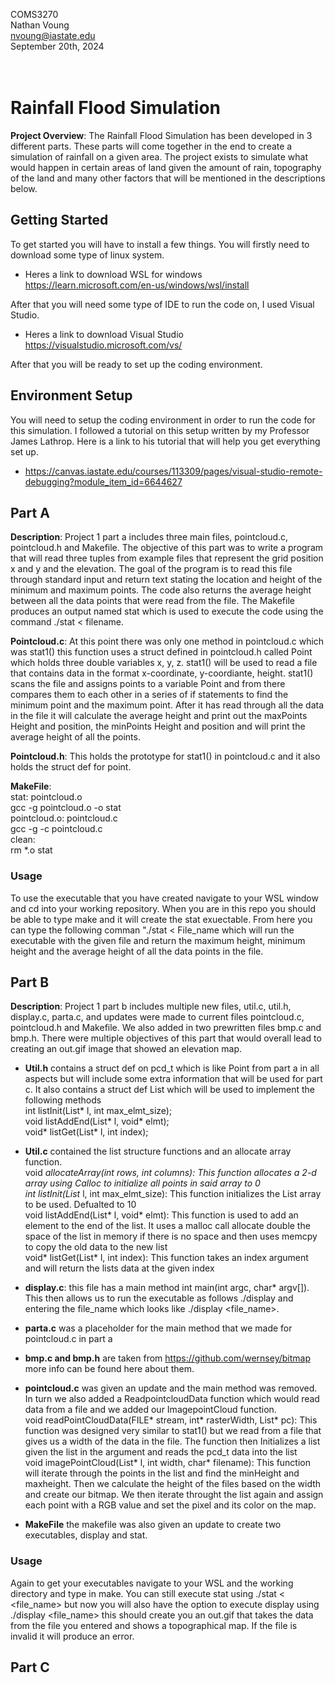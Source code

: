 COMS3270 <br>
Nathan Voung <br>
nvoung@iastate.edu <br>
September 20th, 2024 <br>
<br>
<br>

<h1>Rainfall Flood Simulation</h1>

**Project Overview**: The Rainfall Flood Simulation has been developed in 3 different parts. These parts will come together in the end to create a simulation of rainfall on a given area. The project exists to simulate what would happen in certain areas of land given the amount of rain, topography of the land and many other factors that will be mentioned in the descriptions below. 

<h2>Getting Started</h2>
To get started you will have to install a few things. You will firstly need to download some type of linux system.

* Heres a link to download WSL for windows https://learn.microsoft.com/en-us/windows/wsl/install <br>

After that you will need some type of IDE to run the code on, I used Visual Studio.

* Heres a link to download Visual Studio https://visualstudio.microsoft.com/vs/

After that you will be ready to set up the coding environment.

<h2>Environment Setup</h2>
You will need to setup the coding environment in order to run the code for this simulation. I followed a tutorial on this setup written by my Professor James Lathrop. Here is a link to his tutorial that will help you get everything set up. 

* https://canvas.iastate.edu/courses/113309/pages/visual-studio-remote-debugging?module_item_id=6644627 


<h2>Part A</h2>

**Description**: Project 1 part a includes three main files, pointcloud.c, pointcloud.h and Makefile. The objective of this part was to write a program that will read three tuples from example files that represent the grid position x and y and the elevation. The goal of the program is to read this file through standard input and return text stating the location and height of the minimum and maximum points. The code also returns the average height between all the data points that were read from the file. The Makefile produces an output named stat which is used to execute the code using the command ./stat < filename. 
<br>

**Pointcloud.c**: At this point there was only one method in pointcloud.c which was stat1() this function uses a struct defined in pointcloud.h called Point which holds three double variables x, y, z. stat1() will be used to read a file that contains data in the format x-coordinate, y-coordiante, height. stat1() scans the file and assigns points to a variable Point and from there compares them to each other in a series of if statements to find the minimum point and the maximum point. After it has read through all the data in the file it will calculate the average height and print out the maxPoints Height and position, the minPoints Height and position and will print the average height of all the points.

**Pointcloud.h**: This holds the prototype for stat1() in pointcloud.c and it also holds the struct def for point.

**MakeFile**: <br>
stat: pointcloud.o <br>
	    gcc -g pointcloud.o -o stat <br>
pointcloud.o: pointcloud.c <br>
	gcc -g -c pointcloud.c <br>
clean: <br>
	rm *.o stat

<h3> Usage</h3>
To use the executable that you have created navigate to your WSL window and cd into your working repository. When you are in this repo you should be able to type make and it will create the stat exuectable. From here you can type the following comman "./stat < File_name which will run the executable with the given file and return the maximum height, minimum height and the average height of all the data points in the file.

<h2>Part B</h2>

**Description**: Project 1 part b includes multiple new files, util.c, util.h, display.c, parta.c, and updates were made to current files pointcloud.c, pointcloud.h and Makefile. We also added in two prewritten files bmp.c and bmp.h. There were multiple objectives of this part that would overall lead to creating an out.gif image that showed an elevation map. <br>

* **Util.h** contains a struct def on pcd_t which is like Point from part a in all aspects but will include some extra information that will be used for part c. It also contains a struct def List which will be used to implement the following methods <br>
int listInit(List* l, int max_elmt_size);<br>
void listAddEnd(List* l, void* elmt);<br>
void* listGet(List* l, int index);

* **Util.c** contained the list structure functions and an allocate array function. <br>
void *allocateArray(int rows, int columns): This function allocates a 2-d array using Calloc to initialize all points in said array to 0<br>
int listInit(List* l, int max_elmt_size): This function initializes the List array to be used. Defualted to 10<br>
void listAddEnd(List* l, void* elmt): This function is used to add an element to the end of the list. It uses a malloc call allocate double the space of the list in memory if there is no space and then uses memcpy to copy the old data to the new list<br>
void* listGet(List* l, int index): This function takes an index argument and will return the lists data at the given index<br>


* **display.c**: this file has a main method int main(int argc, char* argv[]). This then allows us to run the
  executable as follows ./display and entering the file_name which looks like ./display <file_name>.

* **parta.c** was a placeholder for the main method that we made for pointcloud.c in part a

* **bmp.c and bmp.h** are taken from https://github.com/wernsey/bitmap more info can be found here about them.

* **pointcloud.c** was given an update and the main method was removed. In turn we also added a ReadpointcloudData function which would read data from a file and we added our ImagepointCloud function. <br>
void readPointCloudData(FILE* stream, int* rasterWidth, List* pc): This function was designed very similar to stat1() but we read from a file that gives us a width of the data in the file. The function then Initializes a list given the list in the argument and reads the pcd_t data into the list <br>
void imagePointCloud(List* l, int width, char* filename): This function will iterate through the points in the list and find the minHeight and maxheight. Then we calculate the height of the files based on the width and create our bitmap. We then iterate throught the list again and assign each point with a RGB value and set the pixel and its color on the map. <br>

* **MakeFile** the makefile was also given an update to create two executables, display and stat. 

<h3> Usage</h3>

Again to get your executables navigate to your WSL and the working directory and type in make. You can still execute stat using ./stat < <file_name> but now you will also have the option to execute display using ./display <file_name> this should create you an out.gif that takes the data from the file you entered and shows a topographical map. If the file is invalid it will produce an error.

<h2>Part C</h2>

